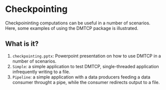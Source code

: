 # Checkpointing
Checkpoininting computations can be useful in a number of scenarios.  Here,
some examples of using the DMTCP package is illustrated.

## What is it?
1. `checkpointing.pptx`: Powerpoint presentation on how to use DMTCP in a
    number of scenarios.
1. `Simple`: a simple application to test DMTCP, single-threaded application
    infrequently writing to a file.
1. `Pipeline`: a simple application with a data producers feeding a data
    consumer throught a pipe, while the consumer redirects output to a
    file.
